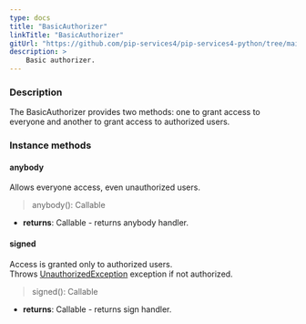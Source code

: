 ```yaml
---
type: docs
title: "BasicAuthorizer"
linkTitle: "BasicAuthorizer"
gitUrl: "https://github.com/pip-services4/pip-services4-python/tree/main/pip-services4-http-python"
description: >
    Basic authorizer.
---
```


### Description

The BasicAuthorizer provides two methods: one to grant access to everyone and another to grant access to authorized users.

### Instance methods

#### anybody
Allows everyone access, even unauthorized users.
> anybody(): Callable

- **returns**: Callable - returns anybody handler.

#### signed
Access is granted only to authorized users.  
Throws [UnauthorizedException](../../../commons/errors/unauthorized_exception) exception if not authorized.

> signed(): Callable

- **returns**: Callable - returns sign handler.
